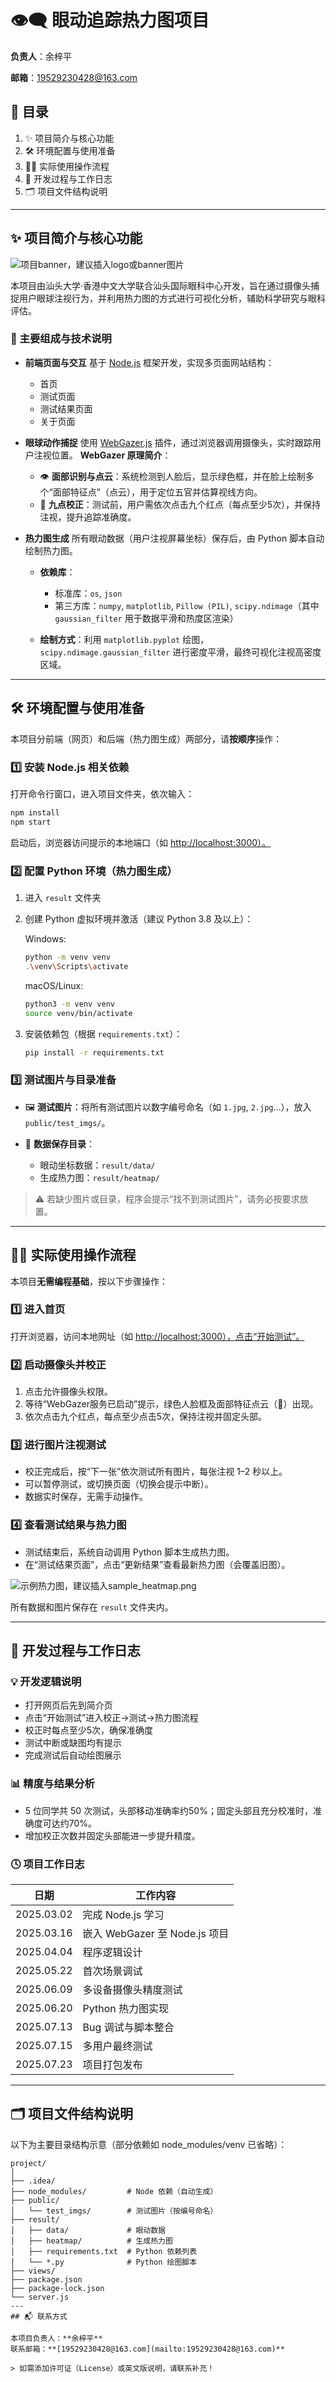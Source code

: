 

# 👁️‍🗨️ 眼动追踪热力图项目

**负责人**：余梓平

**邮箱**：[19529230428@163.com](mailto:19529230428@163.com)



## 📑 目录

1. ✨ 项目简介与核心功能
2. 🛠️ 环境配置与使用准备
3. 🧑‍💻 实际使用操作流程
4. 📝 开发过程与工作日志
5. 🗂️ 项目文件结构说明

---

## ✨ 项目简介与核心功能

![项目banner，建议插入logo或banner图片](public/images/logo.png)

本项目由汕头大学·香港中文大学联合汕头国际眼科中心开发，旨在通过摄像头捕捉用户眼球注视行为，并利用热力图的方式进行可视化分析，辅助科学研究与眼科评估。

### 🧩 主要组成与技术说明

* **前端页面与交互**
  基于 [Node.js](https://nodejs.org/) 框架开发，实现多页面网站结构：

  * 首页
  * 测试页面
  * 测试结果页面
  * 关于页面

* **眼球动作捕捉**
  使用 [WebGazer.js](https://webgazer.cs.brown.edu/) 插件，通过浏览器调用摄像头，实时跟踪用户注视位置。
  **WebGazer 原理简介**：

  * 👁️ **面部识别与点云**：系统检测到人脸后，显示绿色框，并在脸上绘制多个“面部特征点”（点云），用于定位五官并估算视线方向。
  * 🎯 **九点校正**：测试前，用户需依次点击九个红点（每点至少5次），并保持注视，提升追踪准确度。

* **热力图生成**
  所有眼动数据（用户注视屏幕坐标）保存后，由 Python 脚本自动绘制热力图。

  * **依赖库**：

    * 标准库：`os`, `json`
    * 第三方库：`numpy`, `matplotlib`, `Pillow (PIL)`, `scipy.ndimage`（其中 `gaussian_filter` 用于数据平滑和热度区渲染）
  * **绘制方式**：利用 `matplotlib.pyplot` 绘图，`scipy.ndimage.gaussian_filter` 进行密度平滑，最终可视化注视高密度区域。

---

## 🛠️ 环境配置与使用准备

本项目分前端（网页）和后端（热力图生成）两部分，请**按顺序**操作：

### 1️⃣ 安装 Node.js 相关依赖

打开命令行窗口，进入项目文件夹，依次输入：

```bash
npm install
npm start
```

启动后，浏览器访问提示的本地端口（如 [http://localhost:3000）。](http://localhost:3000）。)

### 2️⃣ 配置 Python 环境（热力图生成）

1. 进入 `result` 文件夹

2. 创建 Python 虚拟环境并激活（建议 Python 3.8 及以上）：

   Windows:

   ```bash
   python -m venv venv
   .\venv\Scripts\activate
   ```

   macOS/Linux:

   ```bash
   python3 -m venv venv
   source venv/bin/activate
   ```

3. 安装依赖包（根据 `requirements.txt`）：

   ```bash
   pip install -r requirements.txt
   ```

### 3️⃣ 测试图片与目录准备

* 🖼️ **测试图片**：将所有测试图片以数字编号命名（如 `1.jpg`, `2.jpg`…），放入 `public/test_imgs/`。
* 📂 **数据保存目录**：

  * 眼动坐标数据：`result/data/`
  * 生成热力图：`result/heatmap/`

> ⚠️ 若缺少图片或目录，程序会提示“找不到测试图片”，请务必按要求放置。

---

## 🧑‍💻 实际使用操作流程

本项目**无需编程基础**，按以下步骤操作：

### 1️⃣ 进入首页

打开浏览器，访问本地网址（如 [http://localhost:3000），点击“开始测试”。](http://localhost:3000），点击“开始测试”。)

### 2️⃣ 启动摄像头并校正

1. 点击允许摄像头权限。
2. 等待“WebGazer服务已启动”提示，绿色人脸框及面部特征点云（👾）出现。
3. 依次点击九个红点，每点至少点击5次，保持注视并固定头部。

### 3️⃣ 进行图片注视测试

* 校正完成后，按“下一张”依次测试所有图片，每张注视 1–2 秒以上。
* 可以暂停测试，或切换页面（切换会提示中断）。
* 数据实时保存，无需手动操作。

### 4️⃣ 查看测试结果与热力图

* 测试结束后，系统自动调用 Python 脚本生成热力图。
* 在“测试结果页面”，点击“更新结果”查看最新热力图（会覆盖旧图）。

![示例热力图，建议插入sample\_heatmap.png](public/images/sample_heatmap.png)

所有数据和图片保存在 `result` 文件夹内。

---

## 📝 开发过程与工作日志

### 💡 开发逻辑说明

* 打开网页后先到简介页
* 点击“开始测试”进入校正→测试→热力图流程
* 校正时每点至少5次，确保准确度
* 测试中断或缺图均有提示
* 完成测试后自动绘图展示

### 📊 精度与结果分析

* 5 位同学共 50 次测试，头部移动准确率约50%；固定头部且充分校准时，准确度可达约70%。
* 增加校正次数并固定头部能进一步提升精度。

### 🕓 项目工作日志

| 日期         | 工作内容                     |
| ---------- | ------------------------ |
| 2025.03.02 | 完成 Node.js 学习            |
| 2025.03.16 | 嵌入 WebGazer 至 Node.js 项目 |
| 2025.04.04 | 程序逻辑设计                   |
| 2025.05.22 | 首次场景调试                   |
| 2025.06.09 | 多设备摄像头精度测试               |
| 2025.06.20 | Python 热力图实现             |
| 2025.07.13 | Bug 调试与脚本整合              |
| 2025.07.15 | 多用户最终测试                  |
| 2025.07.23 | 项目打包发布                   |

---

## 🗂️ 项目文件结构说明

以下为主要目录结构示意（部分依赖如 node\_modules/venv 已省略）：

```
project/
│
├── .idea/
├── node_modules/         # Node 依赖（自动生成）
├── public/
│   └── test_imgs/        # 测试图片（按编号命名）
├── result/
│   ├── data/             # 眼动数据
│   ├── heatmap/          # 生成热力图
│   ├── requirements.txt  # Python 依赖列表
│   └── *.py              # Python 绘图脚本
├── views/
├── package.json
├── package-lock.json
└── server.js
---
## 📬 联系方式

本项目负责人：**余梓平**
联系邮箱：**[19529230428@163.com](mailto:19529230428@163.com)**

> 如需添加许可证（License）或英文版说明，请联系补充！






